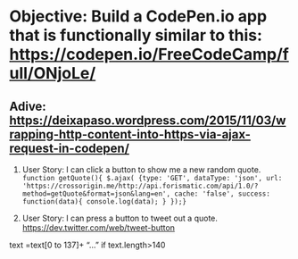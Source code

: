 
# Objective: Build a CodePen.io app that is functionally similar to this: https://codepen.io/FreeCodeCamp/full/ONjoLe/
## Adive: https://deixapaso.wordpress.com/2015/11/03/wrapping-http-content-into-https-via-ajax-request-in-codepen/


1. User Story: I can click a button to show me a new random quote.
`function getQuote(){
$.ajax(
 {type: 'GET',
  dataType: 'json',
  url: 'https://crossorigin.me/http://api.forismatic.com/api/1.0/?method=getQuote&format=json&lang=en',
  cache: 'false',
  success: function(data){
    console.log(data);
  }
});}`




2. User Story: I can press a button to tweet out a quote.
https://dev.twitter.com/web/tweet-button

text =text[0 to 137]+ “…” if text.length>140

